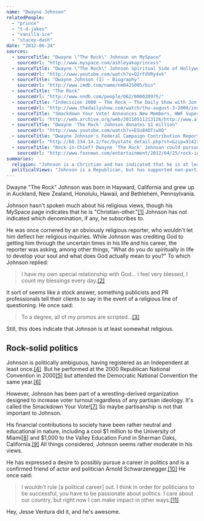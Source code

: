 ```yaml
---
name: "Dwayne Johnson"
relatedPeople:
  - "prince"
  - "t-d-jakes"
  - "vanilla-ice"
  - "stacey-dash"
date: "2012-06-24"
sources:
  - sourceTitle: "Dwayne \"The Rock\" Johnson on MySpace"
    sourceUrl: "http://www.myspace.com/ashleyakaprincess"
  - sourceTitle: "Dwayne \"The Rock\" Johnson Spiritual Side of Hollywood"
    sourceUrl: "http://www.youtube.com/watch?v=O2rFdVRy4vk"
  - sourceTitle: "Dwayne Johnson (I) – Biography"
    sourceUrl: "http://www.imdb.com/name/nm0425005/bio"
  - sourceTitle: "The Rock"
    sourceUrl: "http://www.nndb.com/people/062/000028975/"
  - sourceTitle: "Indecision 2000 – The Rock – The Daily Show with Jon Stewart – 08/03/00"
    sourceUrl: "http://www.thedailyshow.com/watch/thu-august-3-2000/indecision-2000---the-rock"
  - sourceTitle: "Smackdown Your Vote! Announces New Members, WWF Superstar Kurt Angle Named Honorary Chairman"
    sourceUrl: "http://web.archive.org/web/20110511213126/http://www.allbusiness.com/government/elections-politics-campaigns-elections/6040691-1.html"
  - sourceTitle: "Dwayne 'The Rock' Johnson donates $1 million"
    sourceUrl: "http://www.youtube.com/watch?v=ESu84OTiwXQ"
  - sourceTitle: "Dwayne Johnson's Federal Campaign Contribution Report"
    sourceUrl: "http://68.234.14.2/fec/bystate_detail.php?st=&zip=91423&last=JOHNSON&first=DWAYNE"
  - sourceTitle: "Rock-in-Chief? Dwayne 'The Rock' Johnson could pursue future in politics"
    sourceUrl: "http://www.foxnews.com/entertainment/2012/04/25/rock-in-chief-dwayne-rock-johnson-on-whether-or-not-will-pursue-politics/"
summaries:
  religion: "Johnson is a Christian and has indicated that he is at least somewhat religious."
  politicalViews: "Johnson is a Republican, but has supported non-partisan political organizations and most of his donations go to educational institutions. He's a moderate and has expressed an interest in a political career."
---
```


Dwayne "The Rock" Johnson was born in Hayward, California and grew up in Auckland, New Zealand, Honolulu, Hawaii, and Bethlehem, Pennsylvania.

Johnson hasn't spoken much about his religious views, though his MySpace page indicates that he is "Christian-other."<a class="source-citation" href="#http%3A%2F%2Fwww.myspace.com%2Fashleyakaprincess" title="Dwayne &quot;The Rock&quot; Johnson on MySpace">[1]</a> Johnson has not indicated which denomination, if any, he subscribes to.

He was once cornered by an obviously religious reporter, who wouldn't let him deflect her religious inquiries. While Johnson was crediting God to getting him through the uncertain times in his life and his career, the reporter was asking, among other things, "What do you do spiritually in life to develop your soul and what does God actually mean to you?" To which Johnson replied:

>I have my own special relationship with God… I feel very blessed, I count my blessings every day.<a class="source-citation" href="#http%3A%2F%2Fwww.youtube.com%2Fwatch%3Fv%3DO2rFdVRy4vk" title="Dwayne &quot;The Rock&quot; Johnson Spiritual Side of Hollywood">[2]</a>

It sort of seems like a stock answer, something publicists and PR professionals tell their clients to say in the event of a religious line of questioning. He once said:

>To a degree, all of my promos are scripted…<a class="source-citation" href="#http%3A%2F%2Fwww.imdb.com%2Fname%2Fnm0425005%2Fbio" title="Dwayne Johnson (I) – Biography">[3]</a>

Still, this does indicate that Johnson is at least somewhat religious.


## Rock-solid politics

Johnson is politically ambiguous, having registered as an Independent at least once.<a class="source-citation" href="#http%3A%2F%2Fwww.nndb.com%2Fpeople%2F062%2F000028975%2F" title="The Rock">[4]</a>  But he performed at the 2000 Republican National Convention in 2000<a class="source-citation" href="#http%3A%2F%2Fwww.thedailyshow.com%2Fwatch%2Fthu-august-3-2000%2Findecision-2000---the-rock" title="Indecision 2000 – The Rock – The Daily Show with Jon Stewart – 08/03/00">[5]</a> but attended the Democratic National Convention the same year.<a class="source-citation" href="#http%3A%2F%2Fwww.nndb.com%2Fpeople%2F062%2F000028975%2F" title="The Rock">[6]</a>

However, Johnson has been part of a wrestling-derived organization designed to increase voter turnout regardless of any partisan ideology. It's called the Smackdown Your Vote!<a class="source-citation" href="#http%3A%2F%2Fweb.archive.org%2Fweb%2F20110511213126%2Fhttp%3A%2F%2Fwww.allbusiness.com%2Fgovernment%2Felections-politics-campaigns-elections%2F6040691-1.html" title="Smackdown Your Vote! Announces New Members, WWF Superstar Kurt Angle Named Honorary Chairman">[7]</a> So maybe partisanship is not that important to Johnson.

His financial contributions to society have been rather neutral and educational in nature, including a cool $1 million to the University of Miami<a class="source-citation" href="#http%3A%2F%2Fwww.youtube.com%2Fwatch%3Fv%3DESu84OTiwXQ" title="Dwayne &apos;The Rock&apos; Johnson donates $1 million">[8]</a> and $1,000 to the Valley Education Fund in Sherman Oaks, California.<a class="source-citation" href="#http%3A%2F%2F68.234.14.2%2Ffec%2Fbystate_detail.php%3Fst%3D%26zip%3D91423%26last%3DJOHNSON%26first%3DDWAYNE" title="Dwayne Johnson&apos;s Federal Campaign Contribution Report">[9]</a> All things considered, Johnson seems rather moderate in his views.

He has expressed a desire to possibly pursue a career in politics and is a confirmed friend of actor and politician Arnold Schwarzenegger.<a class="source-citation" href="#http%3A%2F%2Fwww.imdb.com%2Fname%2Fnm0425005%2Fbio" title="Dwayne Johnson (I) – Biography">[10]</a> He once said:

>I wouldn't rule [a political career] out. I think in order for politicians to be successful, you have to be passionate about politics. I care about our country, but right now I can make impact in other ways.<a class="source-citation" href="#http%3A%2F%2Fwww.foxnews.com%2Fentertainment%2F2012%2F04%2F25%2Frock-in-chief-dwayne-rock-johnson-on-whether-or-not-will-pursue-politics%2F" title="Rock-in-Chief? Dwayne &apos;The Rock&apos; Johnson could pursue future in politics">[11]</a>

Hey, Jesse Ventura did it, and he's awesome.